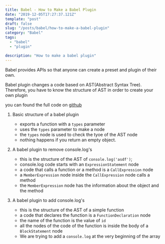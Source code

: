 ```yaml
---
title: Babel - How to Make a Babel Plugin
date: "2019-12-05T17:27:37.121Z"
template: "post"
draft: false
slug: "/posts/babel/how-to-make-a-babel-plugin"
category: "Babel"
tags:
  - "babel"
  - "plugin"

description: "How to make a babel plugin"
---
```


Babel provides APIs so that anyone can create a preset and plugin of their own.

Babel plugin changes a code based on AST(Abstract Syntax Tree). Therefore, you have to know the structure of AST in order to create your own plugin

you can found the full code on [github](https://github.com/jasonkang14/babel_practice/tree/master/test-babel-custom-plugin)

1. Basic structure of a babel plugin

   - exports a function with a `types` parameter
   - uses the `types` parameter to make a node
   - the `types` node is used to check the tyoe of the AST node
   - nothing happens if you return an empty object.

2. A babel plugin to remove console.log's

   - this is the structure of the AST of `console.log('asdf')`;
   - console.log code starts with an `ExpressionStatement` node
   - a code that calls a function or a method is a `CallExpression` node
   - a `MemberExpression` node inside the `CallExpression` node calls a method
   - the `MemberExpression` node has the information about the object and the method

3. A babel plugin to add console.log's
   - this is the structure of the AST of a simple function
   - a code that declares the function is a `FunctionDeclaration` node
   - the name of the function is the value of `id`
   - all the nodes of the code of the function is inside the body of a `BlockStatement` node
   - We are trying to add a `console.log` at the very beginning of the array
